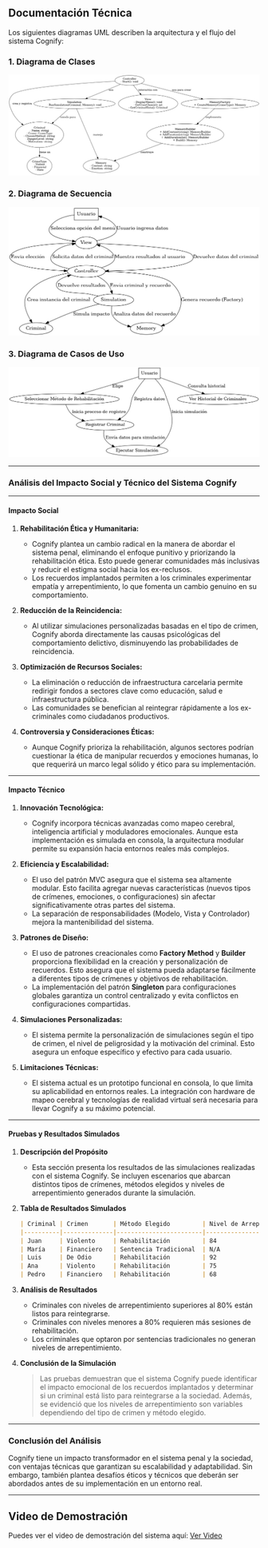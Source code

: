 ## Documentación Técnica

Los siguientes diagramas UML describen la arquitectura y el flujo del sistema Cognify:

### 1. Diagrama de Clases
![Diagrama de Clases](https://github.com/IsaacDeHaro/CognifyProject/blob/main/Documentation/UML/Cognify_Diagrama_Clases.png)

### 2. Diagrama de Secuencia
![Diagrama de Secuencia](https://github.com/IsaacDeHaro/CognifyProject/blob/main/Documentation/UML/Cognify_Diagrama_Secuencia.png)

### 3. Diagrama de Casos de Uso
![Diagrama de Casos de Uso](https://github.com/IsaacDeHaro/CognifyProject/blob/main/Documentation/UML/Cognify_Diagrama_Casos_De_Uso.png)

---

### **Análisis del Impacto Social y Técnico del Sistema Cognify**

---

#### **Impacto Social**

1. **Rehabilitación Ética y Humanitaria:**
   - Cognify plantea un cambio radical en la manera de abordar el sistema penal, eliminando el enfoque punitivo y priorizando la rehabilitación ética. Esto puede generar comunidades más inclusivas y reducir el estigma social hacia los ex-reclusos.
   - Los recuerdos implantados permiten a los criminales experimentar empatía y arrepentimiento, lo que fomenta un cambio genuino en su comportamiento.

2. **Reducción de la Reincidencia:**
   - Al utilizar simulaciones personalizadas basadas en el tipo de crimen, Cognify aborda directamente las causas psicológicas del comportamiento delictivo, disminuyendo las probabilidades de reincidencia.

3. **Optimización de Recursos Sociales:**
   - La eliminación o reducción de infraestructura carcelaria permite redirigir fondos a sectores clave como educación, salud e infraestructura pública.
   - Las comunidades se benefician al reintegrar rápidamente a los ex-criminales como ciudadanos productivos.

4. **Controversia y Consideraciones Éticas:**
   - Aunque Cognify prioriza la rehabilitación, algunos sectores podrían cuestionar la ética de manipular recuerdos y emociones humanas, lo que requerirá un marco legal sólido y ético para su implementación.

---

#### **Impacto Técnico**

1. **Innovación Tecnológica:**
   - Cognify incorpora técnicas avanzadas como mapeo cerebral, inteligencia artificial y moduladores emocionales. Aunque esta implementación es simulada en consola, la arquitectura modular permite su expansión hacia entornos reales más complejos.

2. **Eficiencia y Escalabilidad:**
   - El uso del patrón MVC asegura que el sistema sea altamente modular. Esto facilita agregar nuevas características (nuevos tipos de crímenes, emociones, o configuraciones) sin afectar significativamente otras partes del sistema.
   - La separación de responsabilidades (Modelo, Vista y Controlador) mejora la mantenibilidad del sistema.

3. **Patrones de Diseño:**
   - El uso de patrones creacionales como **Factory Method** y **Builder** proporciona flexibilidad en la creación y personalización de recuerdos. Esto asegura que el sistema pueda adaptarse fácilmente a diferentes tipos de crímenes y objetivos de rehabilitación.
   - La implementación del patrón **Singleton** para configuraciones globales garantiza un control centralizado y evita conflictos en configuraciones compartidas.

4. **Simulaciones Personalizadas:**
   - El sistema permite la personalización de simulaciones según el tipo de crimen, el nivel de peligrosidad y la motivación del criminal. Esto asegura un enfoque específico y efectivo para cada usuario.

5. **Limitaciones Técnicas:**
   - El sistema actual es un prototipo funcional en consola, lo que limita su aplicabilidad en entornos reales. La integración con hardware de mapeo cerebral y tecnologías de realidad virtual será necesaria para llevar Cognify a su máximo potencial.

---

#### **Pruebas y Resultados Simulados**

1. **Descripción del Propósito**
   - Esta sección presenta los resultados de las simulaciones realizadas con el sistema Cognify. Se incluyen escenarios que abarcan distintos tipos de crímenes, métodos elegidos y niveles de arrepentimiento generados durante la simulación.

2. **Tabla de Resultados Simulados**

   ```markdown
   | Criminal | Crimen       | Método Elegido         | Nivel de Arrepentimiento (%) | Resultado Simulación                      |
   |----------|--------------|------------------------|-----------------------------|-------------------------------------------|
   | Juan     | Violento     | Rehabilitación         | 84                          | Listo para reintegrarse a la sociedad      |
   | María    | Financiero   | Sentencia Tradicional  | N/A                         | Cumplirá su condena tradicional           |
   | Luis     | De Odio      | Rehabilitación         | 92                          | Listo para reintegrarse a la sociedad      |
   | Ana      | Violento     | Rehabilitación         | 75                          | Requiere más sesiones de rehabilitación   |
   | Pedro    | Financiero   | Rehabilitación         | 68                          | Requiere más sesiones de rehabilitación   |
   ```

3. **Análisis de Resultados**
     - Criminales con niveles de arrepentimiento superiores al 80% están listos para reintegrarse.
     - Criminales con niveles menores a 80% requieren más sesiones de rehabilitación.
     - Los criminales que optaron por sentencias tradicionales no generan niveles de arrepentimiento.

4. **Conclusión de la Simulación**
     > Las pruebas demuestran que el sistema Cognify puede identificar el impacto emocional de los recuerdos implantados y determinar si un criminal está listo para reintegrarse a la sociedad. Además, se evidenció que los niveles de arrepentimiento son variables dependiendo del tipo de crimen y método elegido.

---

### **Conclusión del Análisis**

Cognify tiene un impacto transformador en el sistema penal y la sociedad, con ventajas técnicas que garantizan su escalabilidad y adaptabilidad. Sin embargo, también plantea desafíos éticos y técnicos que deberán ser abordados antes de su implementación en un entorno real.

---

## Video de Demostración
Puedes ver el video de demostración del sistema aquí: [Ver Video](https://www.loom.com/share/30d842eb877844c586e8b2dbd5fb3845?sid=10b6d11b-38ee-4132-a6a4-d97c11ef5aad)
